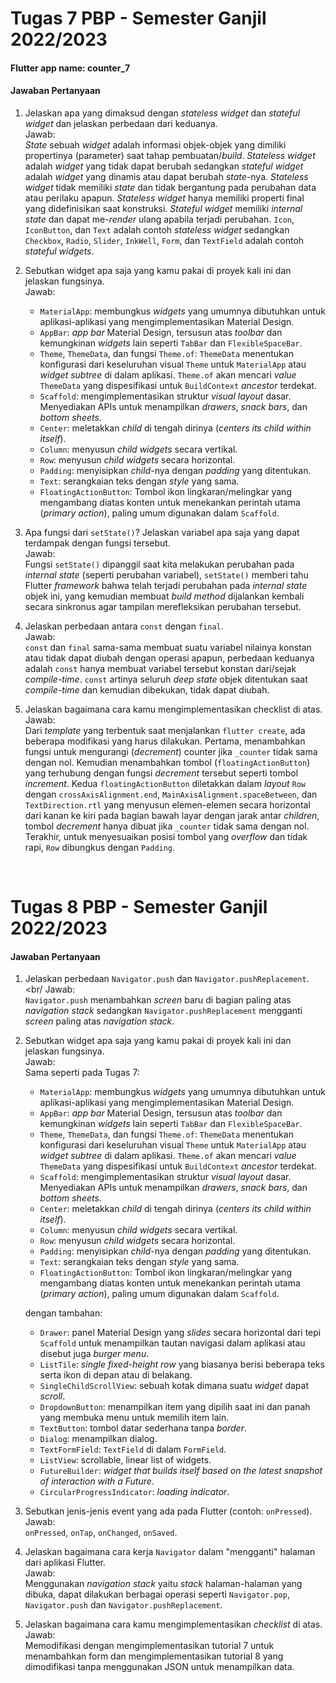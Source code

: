 # Tugas 7 PBP - Semester Ganjil 2022/2023

#### Flutter app name: counter_7

#### Jawaban Pertanyaan

1. Jelaskan apa yang dimaksud dengan *stateless widget* dan *stateful widget* dan jelaskan perbedaan dari keduanya.<br/>
   Jawab:<br/>
   *State* sebuah *widget* adalah informasi objek-objek yang dimiliki propertinya (parameter) saat tahap pembuatan/*build*. *Stateless widget* adalah *widget* yang tidak dapat berubah sedangkan *stateful widget* adalah *widget* yang dinamis atau dapat berubah *state*-nya.
   *Stateless widget* tidak memiliki *state* dan tidak bergantung pada perubahan data atau perilaku apapun. *Stateless widget* hanya memiliki properti final yang didefinisikan saat konstruksi. *Stateful widget* memiliki *internal state* dan dapat me-*render* ulang apabila terjadi perubahan. `Icon`, `IconButton`, dan `Text` adalah contoh *stateless widget* sedangkan `Checkbox`, `Radio`, `Slider`, `InkWell`, `Form`, dan `TextField` adalah contoh *stateful widgets*.

2. Sebutkan widget apa saja yang kamu pakai di proyek kali ini dan jelaskan fungsinya.<br/>
   Jawab:<br/>
   - `MaterialApp`: membungkus *widgets* yang umumnya dibutuhkan untuk aplikasi-aplikasi yang mengimplementasikan Material Design.
   - `AppBar`: *app bar* Material Design, tersusun atas *toolbar* dan kemungkinan *widgets* lain seperti `TabBar` dan `FlexibleSpaceBar`.
   - `Theme`, `ThemeData`, dan fungsi `Theme.of`: `ThemeData` menentukan konfigurasi dari keseluruhan visual `Theme` untuk `MaterialApp` atau *widget subtree* di dalam aplikasi. `Theme.of` akan mencari *value* `ThemeData` yang dispesifikasi untuk `BuildContext` *ancestor* terdekat.
   - `Scaffold`: mengimplementasikan struktur *visual layout* dasar. Menyediakan APIs untuk menampilkan *drawers*, *snack bars*, dan *bottom sheets*.
   - `Center`: meletakkan *child* di tengah dirinya (*centers its child within itself*).
   - `Column`: menyusun *child widgets* secara vertikal.
   - `Row`: menyusun *child widgets* secara horizontal.
   - `Padding`: menyisipkan *child*-nya dengan *padding* yang ditentukan.
   - `Text`: serangkaian teks dengan *style* yang sama.
   - `FloatingActionButton`: Tombol ikon lingkaran/melingkar yang mengambang diatas konten untuk menekankan perintah utama (*primary action*), paling umum digunakan dalam `Scaffold`.

3. Apa fungsi dari `setState()`? Jelaskan variabel apa saja yang dapat terdampak dengan fungsi tersebut.<br/>
   Jawab:<br/>
   Fungsi `setState()` dipanggil saat kita melakukan perubahan pada *internal state* (seperti perubahan variabel), `setState()` memberi tahu Flutter *framework* bahwa telah terjadi perubahan pada *internal state* objek ini, yang kemudian membuat *build method* dijalankan kembali secara sinkronus agar tampilan merefleksikan perubahan tersebut.

4. Jelaskan perbedaan antara `const` dengan `final`.<br/>
   Jawab:<br/>
   `const` dan `final` sama-sama membuat suatu variabel nilainya konstan atau tidak dapat diubah dengan operasi apapun, perbedaan keduanya adalah `const` hanya membuat variabel tersebut konstan dari/sejak *compile-time*. `const` artinya seluruh *deep state* objek ditentukan saat *compile-time* dan kemudian dibekukan, tidak dapat diubah.

5. Jelaskan bagaimana cara kamu mengimplementasikan checklist di atas.<br/>
   Jawab:<br/>
   Dari *template* yang terbentuk saat menjalankan `flutter create`, ada beberapa modifikasi yang harus dilakukan. Pertama, menambahkan fungsi untuk mengurangi (*decrement*) counter jika `_counter` tidak sama dengan nol. Kemudian menambahkan tombol (`floatingActionButton`) yang terhubung dengan fungsi *decrement* tersebut seperti tombol *increment*. Kedua `floatingActionButton` diletakkan dalam *layout* `Row` dengan `crossAxisAlignment.end`, `MainAxisAlignment.spaceBetween`, dan `TextDirection.rtl`  yang menyusun elemen-elemen secara horizontal dari kanan ke kiri pada bagian bawah layar dengan jarak antar *children*, tombol *decrement* hanya dibuat jika `_counter` tidak sama dengan nol. Terakhir, untuk menyesuaikan posisi tombol yang *overflow* dan tidak rapi, `Row` dibungkus dengan `Padding`.

<br/>

# Tugas 8 PBP - Semester Ganjil 2022/2023

#### Jawaban Pertanyaan

1. Jelaskan perbedaan `Navigator.push` dan `Navigator.pushReplacement`.<br/
   Jawab:<br/>
   `Navigator.push` menambahkan *screen* baru di bagian paling atas *navigation stack* sedangkan `Navigator.pushReplacement` mengganti *screen* paling atas *navigation stack*.
   
2. Sebutkan widget apa saja yang kamu pakai di proyek kali ini dan jelaskan fungsinya.<br/>
   Jawab:<br/>
   Sama seperti pada Tugas 7:
   - `MaterialApp`: membungkus *widgets* yang umumnya dibutuhkan untuk aplikasi-aplikasi yang mengimplementasikan Material Design.
   - `AppBar`: *app bar* Material Design, tersusun atas *toolbar* dan kemungkinan *widgets* lain seperti `TabBar` dan `FlexibleSpaceBar`.
   - `Theme`, `ThemeData`, dan fungsi `Theme.of`: `ThemeData` menentukan konfigurasi dari keseluruhan visual `Theme` untuk `MaterialApp` atau *widget subtree* di dalam aplikasi. `Theme.of` akan mencari *value* `ThemeData` yang dispesifikasi untuk `BuildContext` *ancestor* terdekat.
   - `Scaffold`: mengimplementasikan struktur *visual layout* dasar. Menyediakan APIs untuk menampilkan *drawers*, *snack bars*, dan *bottom sheets*.
   - `Center`: meletakkan *child* di tengah dirinya (*centers its child within itself*).
   - `Column`: menyusun *child widgets* secara vertikal.
   - `Row`: menyusun *child widgets* secara horizontal.
   - `Padding`: menyisipkan *child*-nya dengan *padding* yang ditentukan.
   - `Text`: serangkaian teks dengan *style* yang sama.
   - `FloatingActionButton`: Tombol ikon lingkaran/melingkar yang mengambang diatas konten untuk menekankan perintah utama (*primary action*), paling umum digunakan dalam `Scaffold`.
   
   dengan tambahan:
   - `Drawer`: panel Material Design yang *slides* secara horizontal dari tepi `Scaffold` untuk menampilkan tautan navigasi dalam aplikasi atau disebut juga *burger menu*.
   - `ListTile`: *single fixed-height row* yang biasanya berisi beberapa teks serta ikon di depan atau di belakang.
   - `SingleChildScrollView`: sebuah kotak dimana suatu *widget* dapat *scroll*.
   - `DropdownButton`: menampilkan item yang dipilih saat ini dan panah yang membuka menu untuk memilih item lain.
   - `TextButton`: tombol datar sederhana tanpa *border*.
   - `Dialog`: menampilkan dialog.
   - `TextFormField`: `TextField` di dalam `FormField`.
   - `ListView`: scrollable, linear list of widgets.
   - `FutureBuilder`: *widget that builds itself based on the latest snapshot of interaction with a Future*.
   - `CircularProgressIndicator`: *loading indicator*.
 
3. Sebutkan jenis-jenis event yang ada pada Flutter (contoh: `onPressed`).<br/>
   Jawab:<br/>
   `onPressed`, `onTap`, `onChanged`, `onSaved`.
   
4. Jelaskan bagaimana cara kerja `Navigator` dalam "mengganti" halaman dari aplikasi Flutter.<br/>
   Jawab:<br/>
   Menggunakan *navigation stack* yaitu *stack* halaman-halaman yang dibuka, dapat dilakukan berbagai operasi seperti `Navigator.pop`, `Navigator.push` dan `Navigator.pushReplacement`.
   
5. Jelaskan bagaimana cara kamu mengimplementasikan *checklist* di atas.<br/>
   Jawab:<br/>
   Memodifikasi dengan mengimplementasikan tutorial 7 untuk menambahkan form dan mengimplementasikan tutorial 8 yang dimodifikasi tanpa menggunakan JSON untuk menampilkan data.
